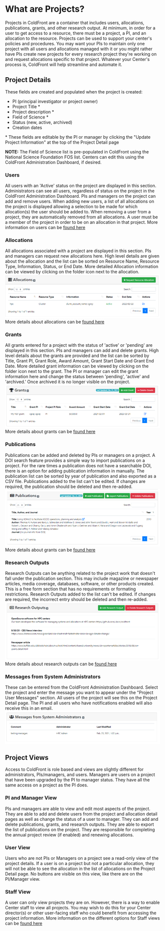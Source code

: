 # What are Projects?

Projects in ColdFront are a container that includes users, allocations, publications, grants, and other research output.  At minimum, in order for a user to get access to a resource, there must be a project, a PI, and an allocation to the resource.  Projects can be used to support your center's policies and procedures.  You may want your PIs to maintain only one project with all users and allocations managed with it or you might rather have PIs create new projects for every research project they're working on and request allocations specific to that project.  Whatever your Center's process is, ColdFront will help streamline and automate it.

## Project Details
These fields are created and populated when the project is created:
- PI (principal investigator or project owner)
- Project Title *
- Project description *
- Field of Science *
- Status (new, active, archived)
- Creation dates  

\* These fields are editable by the PI or manager by clicking the "Update Project Information" at the top of the Project Detail page

**NOTE:** The Field of Science list is pre-populated in ColdFront using the National Science Foundation FOS list.  Centers can edit this using the ColdFront Administration Dashboard, if desired.

### Users
All users with an 'Active' status on the project are displayed in this section.  Administrators can see all users, regardless of status on the project in the ColdFront Administration Dashboard.  PIs and managers on the project can add and remove users.  When adding new users, a list of all allocations on the project is displayed allowing a selection to be made for which allocation(s) the user should be added to.  When removing a user from a project, they are automatically removed from all allocations.  A user must be a member of the project in order to be on an allocation in that project.  More information on users can be [found here](../users/users.md)

### Allocations
All allocations associated with a project are displayed in this section.  PIs and managers can request new allocations here.  High level details are given about the allocation and the list can be sorted on Resource Name, Resource Type, Information, Status, or End Date.  More detailed Allocation information can be viewed by clicking on the folder icon next to the allocation.
![AllocationList](../../images/allocationlist.PNG)
More details about allocations can be [found here](../allocations/allocations.md)

### Grants
All grants entered for a project with the status of 'active' or 'pending' are displayed in this section.  PIs and managers can add and delete grants.  High level details about the grants are provided and the list can be sorted by Title, Grant PI, Grant Role, Award Amount, Grant Start Date and Grant End Date.  More detailed grant information can be viewed by clicking on the folder icon next to the grant.  The PI or manager can edit the grant information here and change the status between 'pending', 'active' and 'archived.'  Once archived it is no longer visible on the project.
![GrantList](../../images/grantlist.PNG)
More details about grants can be [found here](grants.md)

### Publications
Publications can be added and deleted by PIs or managers on a project.  A DOI search feature provides a simple way to import publications on a project.  For the rare times a publication does not have a searchable DOI, there is an option for adding publication information in manually.  The publication list can be sorted by year of publication and also exported as a CSV file.  Publications added to the list can't be edited.  If changes are required, the publication should be deleted and then re-added.
![PubList](../../images/publist.PNG)
More details about grants can be [found here](publications.md)


### Research Outputs
Research Outputs can be anything related to the project work that doesn't fall under the publication section.  This may include magazine or newspaper articles, media coverage, databases, software, or other products created.  This is a free form section that has no requirements or formating restrictions.  Research Outputs added to the list can't be edited.  If changes are required, the incorrect entry should be deleted and then re-added.
![ROList](../../images/ROlist.PNG)
More details about research outputs can be [found here](researchoutputs.md)

### Messages from System Administrators
These can be entered from the ColdFront Administration Dashboard.  Select the project and enter the message you want to appear under the "Project User Messages" section.  All users of the project will see this on the Project Detail page.  The PI and all users who have notifications enabled will also receive this in an email.
![AdminMsg](../../images/adminmsg.PNG)


## Project Views
Access to ColdFront is role based and views are slightly different for administrators, PIs/managers, and users.  Managers are users on a project that have been upgraded by the PI to manager status.  They have all the same access on a project as the PI does.


### PI and Manager View
PIs and managers are able to view and edit most aspects of the project.  They are able to add and delete users from the project and allocation detail pages as well as change the status of a user to manager.  They can add and delete publications, grants, and research outputs.  They are able to export the list of publications on the project.  They are responsible for completing the annual project review (if enabled) and renewing allocations.

### User View
Users who are not PIs or Managers on a project see a read-only view of the project details.  If a user is on a project but not a particular allocation, they will not be able to see the allocation in the list of allocations on the Project Detail page.  No buttons are visible on this view, like there are on the PI/Manager view.

### Staff View
A user can only view projects they are on.  However, there is a way to enable Center staff to view all projects.  You may wish to do this for your Center director(s) or other user-facing staff who could benefit from accessing the project information.  More information on the different options for Staff views can be [found here](../users/staff.md)
